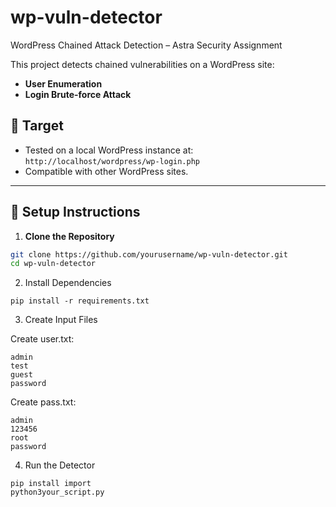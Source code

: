 # wp-vuln-detector
WordPress Chained Attack Detection – Astra Security Assignment

This project detects chained vulnerabilities on a WordPress site:
- **User Enumeration**
- **Login Brute-force Attack**

## 📌 Target
- Tested on a local WordPress instance at: `http://localhost/wordpress/wp-login.php`
- Compatible with other WordPress sites.

---

## 🔧 Setup Instructions

1. **Clone the Repository**
```bash
git clone https://github.com/yourusername/wp-vuln-detector.git
cd wp-vuln-detector
```
2. Install Dependencies
```
pip install -r requirements.txt
```
3. Create Input Files

Create user.txt:
```
admin
test
guest
password
```
Create pass.txt:
```
admin
123456
root
password
```
4. Run the Detector
```
pip install import
python3your_script.py


